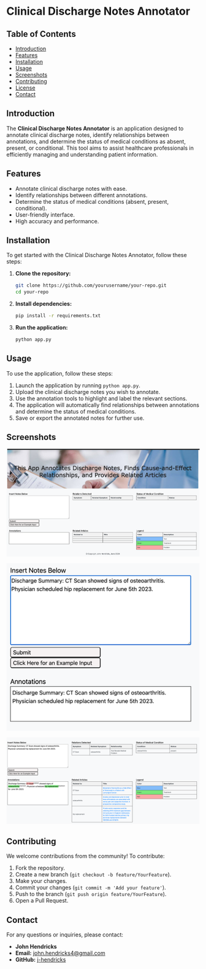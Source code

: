# Clinical Discharge Notes Annotator

## Table of Contents

- [Introduction](#introduction)
- [Features](#features)
- [Installation](#installation)
- [Usage](#usage)
- [Screenshots](#screenshots)
- [Contributing](#contributing)
- [License](#license)
- [Contact](#contact)

## Introduction

The **Clinical Discharge Notes Annotator** is an application designed to annotate clinical discharge notes, identify relationships between annotations, and determine the status of medical conditions as absent, present, or conditional. This tool aims to assist healthcare professionals in efficiently managing and understanding patient information.

## Features

- Annotate clinical discharge notes with ease.
- Identify relationships between different annotations.
- Determine the status of medical conditions (absent, present, conditional).
- User-friendly interface.
- High accuracy and performance.

## Installation

To get started with the Clinical Discharge Notes Annotator, follow these steps:

1. **Clone the repository:**
    ```sh
    git clone https://github.com/yourusername/your-repo.git
    cd your-repo
    ```

2. **Install dependencies:**
    ```sh
    pip install -r requirements.txt
    ```

3. **Run the application:**
    ```sh
    python app.py
    ```

## Usage

To use the application, follow these steps:

1. Launch the application by running `python app.py`.
2. Upload the clinical discharge notes you wish to annotate.
3. Use the annotation tools to highlight and label the relevant sections.
4. The application will automatically find relationships between annotations and determine the status of medical conditions.
5. Save or export the annotated notes for further use.

## Screenshots

![Screenshot 1](./Resources/images/web_app_initial_screenshot.png)

![Screenshot 2](./Resources/images/example_input.png)

![Screenshot 3](./Resources/images/example_output.png)

## Contributing

We welcome contributions from the community! To contribute:

1. Fork the repository.
2. Create a new branch (`git checkout -b feature/YourFeature`).
3. Make your changes.
4. Commit your changes (`git commit -m 'Add your feature'`).
5. Push to the branch (`git push origin feature/YourFeature`).
6. Open a Pull Request.

## Contact

For any questions or inquiries, please contact:

- **John Hendricks**
- **Email:** john.hendricks4@gmail.com
- **GitHub:** [j-hendricks](https://github.com/j-hendricks)
